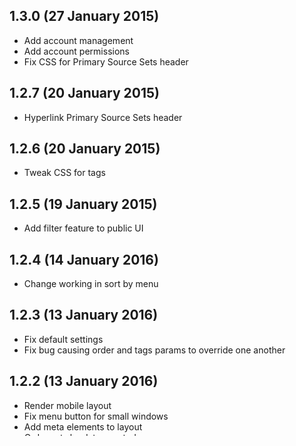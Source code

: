 1.3.0 (27 January 2015)
---
* Add account management
* Add account permissions
* Fix CSS for Primary Source Sets header

1.2.7 (20 January 2015)
---
* Hyperlink Primary Source Sets header

1.2.6 (20 January 2015)
---
* Tweak CSS for tags

1.2.5 (19 January 2015)
---
* Add filter feature to public UI

1.2.4 (14 January 2016)
---
* Change working in sort by menu

1.2.3 (13 January 2016)
---
* Fix default settings
* Fix bug causing order and tags params to override one another

1.2.2 (13 January 2016)
---
* Render mobile layout
* Fix menu button for small windows
* Add meta elements to layout
* Order sets by date_created or year
* Show and filter by tags on public user interface

1.2.1 (11 January 2016)
---
* Fix double-encoding of characters in titles
* Remove obsolete data-turbolinks-track attributes
* Fix "404 Not Found" errors for assets

1.2.0 (4 January 2016)
---
* Replace lightbox2-rails with OpenSeadragon
* Move author list from helper to model concern
* Move source_name helper to source model
* Move javascripts to bottom of rendered HTML pages
* Add specs that test if views render
* Set up and run CodeClimate to check code coverage
* Correct json-ld examples
* Fix validation specs for media assets

1.1.5 (22 December 2015)
---
* Style admin forms
* Add copyright license

1.1.4 (21 December 2015)
---
* Publish all existing sets

1.1.3 (21 December 2015)
---
* Add unpublished attribute to source_sets
* Add date attribute to source_sets
* Update README with testing instructions
* Improve use of global vars in Jasmine tests
* Add tag and vocabulary tables
* Allow creation of media assets with specified sources
* Refactor methods out of ApplicaitonController

1.1.2 (8 December 2015)
---
* Reduce whitespace on guide UI
* Add save buttons to tops of forms

1.1.1 (7 December 2015)
---
* Update menu
* Do not return nil assets in Source#asset
* Fix title style and content spacing in UI

1.1.0 (3 November 2015)
---
* Add S3 documentation
* Set height and width for textareas
* Add title, description, and canonical link tags
* Remove dpla_frontend_assets gem

1.0.5 (20 October 2015)
---
* Add turnout gem

1.0.4 (20 October 2015)
---
* Fix education outreach link

1.0.3 (20 October 2015)
---
* Add education to top-level menu
* Small presentational changes to UI

1.0.2 (20 October 2015)
---
* Fix sign-in page server error

1.0.1 (19 October 2015)
---
* Small presentational changes to UI and static content

1.0.0 (19 October 2015)
---
* Allow public access
* Disable context menu on lightbox links

0.3.3 (16 October 2015)
---
* Additional styling for public-facing pages
* Breadcrumbs
* Image and PDF viewers
* Google analytics tracking
* Fix database dependencies

0.3.2 (15 October 2015)
---
* Jasmine for JavaScript specs
* Refactor JavaScript
* Add dpla-branded styling
* Order sources, sets, and assets on admin views
* Fix bugs related to data entry interfaces

0.2.0 (28 September 2015)
---
* CRUD interfaces for source, guide, author
* FriendlyID slugs for set, guide
* Tighten gem dependencies
* Authorization with devise gem
* Shallow routes for source, guide
* Add rubocop
* Add markdown fields
* Add credits, citation to source
* Update JSON-LD sample docs and add linter

0.1.0 (3 September 2015)
---

* Initial public release
